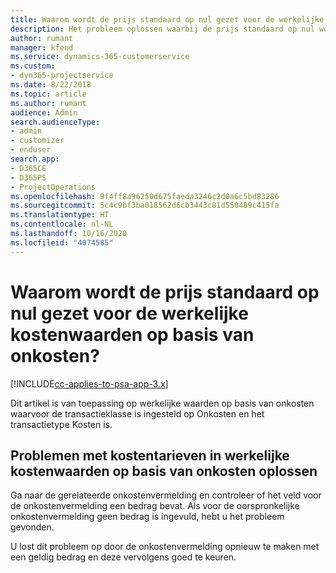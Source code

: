 ```yaml
---
title: Waarom wordt de prijs standaard op nul gezet voor de werkelijke kostenwaarden op basis van onkosten?
description: Het probleem oplossen waarbij de prijs standaard op nul wordt gezet voor werkelijke kostenwaarden op basis van onkosten.
author: rumant
manager: kfend
ms.service: dynamics-365-customerservice
ms.custom:
- dyn365-projectservice
ms.date: 8/22/2018
ms.topic: article
ms.author: rumant
audience: Admin
search.audienceType:
- admin
- customizer
- enduser
search.app:
- D365CE
- D365PS
- ProjectOperations
ms.openlocfilehash: 9f4ff8a96250d675faeda3246c2d0a6c5bd83286
ms.sourcegitcommit: 5c4c9bf3ba018562d6cb3443c01d550489c415fa
ms.translationtype: HT
ms.contentlocale: nl-NL
ms.lasthandoff: 10/16/2020
ms.locfileid: "4074585"
---
```

# <a name="why-is-the-price-defaulting-to-zero-on-expense-cost-actuals"></a>Waarom wordt de prijs standaard op nul gezet voor de werkelijke kostenwaarden op basis van onkosten?

[!INCLUDE[cc-applies-to-psa-app-3.x](../includes/cc-applies-to-psa-app-3x.md)]

Dit artikel is van toepassing op werkelijke waarden op basis van onkosten waarvoor de transactieklasse is ingesteld op Onkosten en het transactietype Kosten is.

## <a name="troubleshooting-cost-rates-on-expense-cost-actuals"></a>Problemen met kostentarieven in werkelijke kostenwaarden op basis van onkosten oplossen

Ga naar de gerelateerde onkostenvermelding en controleer of het veld voor de onkostenvermelding een bedrag bevat. Als voor de oorspronkelijke onkostenvermelding geen bedrag is ingevuld, hebt u het probleem gevonden.
 
U lost dit probleem op door de onkostenvermelding opnieuw te maken met een geldig bedrag en deze vervolgens goed te keuren.
